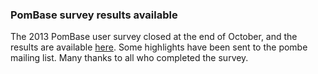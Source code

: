 ### PomBase survey results available

The 2013 PomBase user survey closed at the end of October, and the
results are available
[here](/community/2013-pombase-user-survey-results). Some highlights
have been sent to the pombe mailing list. Many thanks to all who
completed the survey.
